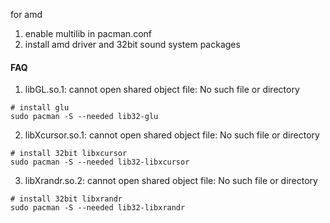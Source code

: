 for amd
1. enable multilib in pacman.conf
2. install amd driver and 32bit sound system packages

#### FAQ
1. libGL.so.1: cannot open shared object file: No such file or directory
```shell
# install glu
sudo pacman -S --needed lib32-glu
```
2. libXcursor.so.1: cannot open shared object file: No such file or directory
```shell
# install 32bit libxcursor
sudo pacman -S --needed lib32-libxcursor
```
3. libXrandr.so.2: cannot open shared object file: No such file or directory
```shell
# install 32bit libxrandr
sudo pacman -S --needed lib32-libxrandr
```